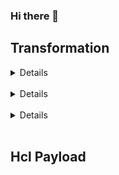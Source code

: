 ### Hi there 👋

<!--
**guilhermeSolski/guilhermeSolski** is a ✨ _special_ ✨ repository because its `README.md` (this file) appears on your GitHub profile.

Here are some ideas to get you started:

- 🔭 I’m currently working on ...
- 🌱 I’m currently learning ...
- 👯 I’m looking to collaborate on ...
- 🤔 I’m looking for help with ...
- 💬 Ask me about ...
- 📫 How to reach me: ...
- 😄 Pronouns: ...
- ⚡ Fun fact: ...
-->

## Transformation


<details>

    <summary> Add information </summary>

> Add Divison fild.
>
>> The Witch bade her clean the pots and kettles and sweep the floor and keep the fire fed with wood.

</details>

<br>

<details>

    <summary> Remove information </summary>

</details>

<br>

<details>

    <summary> Mapping information </summary>

</details>

<br>

## Hcl Payload
